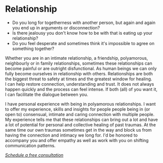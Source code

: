 # Relationship

- Do you long for togetherness with another person, but again and again you end up in arguments or disconnection?
- Is there jealousy you don't know how to be with that is eating up your relationship?
- Do you feel desperate and sometimes think it's impossible to agree on something together?

Whether you are in an intimate relationship, a friendship, polyamorous, neighbourly or in family relationships, sometimes these relationships can become painful or are outright disfunctional. As human beings we can only fully become ourselves in relationship with others. Relationships are both the biggest threat to safety at times and the greatest window for healing.  
I can help restore connection, understanding and trust. It does not always happen quickly and the process can feel intense. If both (all) of you want it, I can facilitate the dialogue between you.

I have personal experience with being in polyamorous relationships. I want to offer my experience, skills and insights for people people being in (or open to) consensual, intimate and caring connection with multiple people. My experience tells me that these relationships can bring out a lot and have a lot of potential for personal and collective healing of past traumas. At the same time our own traumas sometimes get in the way and block us from having the connection and intimacy we long for.
I'd be honored to accompany you and offer empathy as well as work with you on shifting communication patterns.

[_Schedule a free consultation_](#contact)
